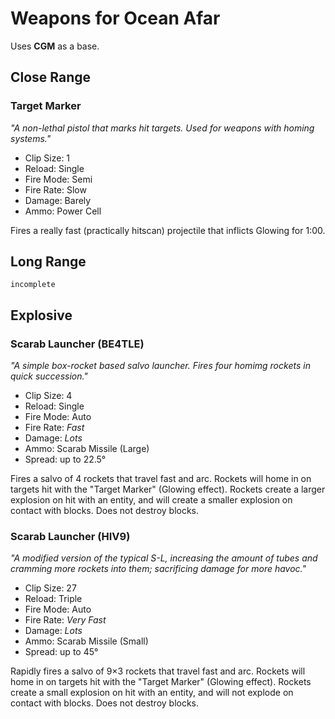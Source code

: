 # Weapons for Ocean Afar
Uses **CGM** as a base.
## Close Range
### Target Marker
*"A non-lethal pistol that marks hit targets.
Used for weapons with homing systems."*
- Clip Size: 1
- Reload: Single
- Fire Mode: Semi
- Fire Rate: Slow
- Damage: Barely
- Ammo: Power Cell

Fires a really fast (practically hitscan) projectile that inflicts Glowing for 1:00.
## Long Range
`incomplete`
## Explosive
### Scarab Launcher (BE4TLE)
*"A simple box-rocket based salvo launcher. Fires four homimg rockets in quick succession."*
- Clip Size: 4
- Reload: Single
- Fire Mode: Auto
- Fire Rate: *Fast*
- Damage: *Lots*
- Ammo: Scarab Missile (Large)
- Spread: up to 22.5°

Fires a salvo of 4 rockets that travel fast and arc. Rockets will home in on targets hit with the "Target Marker" (Glowing effect). Rockets create a larger explosion on hit with an entity, and will create a smaller explosion on contact with blocks. Does not destroy blocks.

### Scarab Launcher (HIV9)
*"A modified version of the typical S-L, increasing the amount of tubes and cramming more rockets into them; sacrificing damage for more havoc."*
- Clip Size: 27
- Reload: Triple
- Fire Mode: Auto
- Fire Rate: *Very Fast*
- Damage: *Lots*
- Ammo: Scarab Missile (Small)
- Spread: up to 45°

Rapidly fires a salvo of 9×3 rockets that travel fast and arc. Rockets will home in on targets hit with the "Target Marker" (Glowing effect). Rockets create a small explosion on hit with an entity, and will not explode on contact with blocks. Does not destroy blocks.
